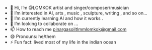 - 👋 Hi, I’m @LOMKOK artist and singer/composer/musician
- 👀 I’m interested in AI, arts , music , sculpture, writing , and so on...
- 🌱 I’m currently learning AI and how it works .
- 💞️ I’m looking to collaborate on ...
- 📫 How to reach me pinargasoiltlmmlomkok@gmail.com
- 😄 Pronouns: he/them
- ⚡ Fun fact: lived most of my life in the indian ocean

<!---
LOMKOK/LOMKOK is a ✨ special ✨ repository because its `README.md` (this file) appears on your GitHub profile.
You can click the Preview link to take a look at your changes.
--->

